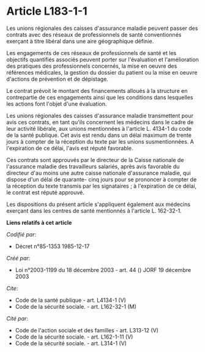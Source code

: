 # Article L183-1-1

Les unions régionales des caisses d'assurance maladie peuvent passer des contrats avec des réseaux de professionnels de santé
conventionnés exerçant à titre libéral dans une aire géographique définie.

Les engagements de ces réseaux de professionnels de santé et les objectifs quantifiés associés peuvent porter sur
l'évaluation et l'amélioration des pratiques des professionnels concernés, la mise en oeuvre des références médicales, la
gestion du dossier du patient ou la mise en oeuvre d'actions de prévention et de dépistage.

Le contrat prévoit le montant des financements alloués à la structure en contrepartie de ces engagements ainsi que les
conditions dans lesquelles les actions font l'objet d'une évaluation.

Les unions régionales des caisses d'assurance maladie transmettent pour avis ces contrats, en tant qu'ils concernent les
médecins dans le cadre de leur activité libérale, aux unions mentionnées à l'article L. 4134-1 du code de la santé publique.
Cet avis est rendu dans un délai maximum de trente jours à compter de la réception du texte par les unions susmentionnées. A
l'expiration de ce délai, l'avis est réputé favorable.

Ces contrats sont approuvés par le directeur de la Caisse nationale de l'assurance maladie des travailleurs salariés, après
avis favorable du directeur d'au moins une autre caisse nationale d'assurance maladie, qui dispose d'un délai de quarante-
cinq jours pour se prononcer à compter de la réception du texte transmis par les signataires ; à l'expiration de ce délai, le
contrat est réputé approuvé.

Les dispositions du présent article s'appliquent également aux médecins exerçant dans les centres de santé mentionnés à
l'article L. 162-32-1.

**Liens relatifs à cet article**

_Codifié par_:

  - Décret n°85-1353 1985-12-17

_Créé par_:

  - Loi n°2003-1199 du 18 décembre 2003 - art. 44 () JORF 19 décembre 2003

_Cite_:

  - Code de la santé publique - art. L4134-1 (V)
  - Code de la sécurité sociale. - art. L162-32-1 (M)

_Cité par_:

  - Code de l'action sociale et des familles - art. L313-12 (V)
  - Code de la sécurité sociale. - art. L162-1-11 (V)
  - Code de la sécurité sociale. - art. L314-1 (V)

